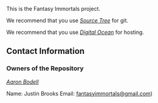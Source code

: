 This is the Fantasy Immortals project.

We recommend that you use [*Source Tree*](http://www.sourcetreeapp.com/download/) for git.

We recommend that you use [*Digital Ocean*](http://www.sourcetreeapp.com/download/) for hosting.

## Contact Information

### Owners of the Repository

[*Aaron Bodell*](https://bitbucket.org/abodell)

Name: Justin Brooks
Email: fantasyimmortals@gmail.com)